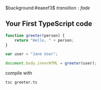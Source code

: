 $background:#eaeef3$
$transition:fade$
## Your First TypeScript code

```typescript
function greeter(person) {
    return "Hello, " + person;
}

var user = "Jane User";

document.body.innerHTML = greeter(user);                    

```
compile with

```bash
tsc greeter.ts
```


